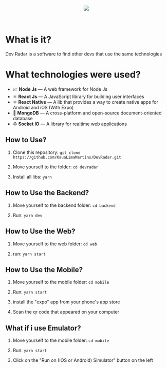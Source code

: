 <h1 align="center">
<br>
  <img src="https://i.imgur.com/POVtFk8.png" />
<br>
<br>
</h1>

# What is it?

Dev Radar is a software to find other devs that use the same technologies

# What technologies were used?

- 💹 **Node Js** — A web framework for Node Js
- ⚛️ **React Js** — A JavaScript library for building user interfaces
- ⚛️ **React Native** — A lib that provides a way to create native apps for Android and iOS (With Expo)
- 📄 **MongoDB** — A cross-platform and open-source document-oriented database
- ♻️ **Socket IO** — A library for realtime web applications 

## How to Use?

1. Clone this repository: `git clone https://github.com/KauaLimaMartins/DevRadar.git`

2. Move yourself to the folder: `cd devradar`

2. Install all libs: `yarn`

## How to Use the Backend?

1. Move yourself to the backend folder: `cd backend`

2. Run: `yarn dev`

## How to Use the Web?

1. Move yourself to the web folder: `cd web`

2. run: `yarn start`

## How to Use the Mobile?

1. Move yourself to the mobile folder: `cd mobile`

2. Run: `yarn start`

3. install the "expo" app from your phone's app store

4. Scan the qr code that appeared on your computer

## What if i use Emulator?

1. Move yourself to the mobile folder: `cd mobile`

2. Run: `yarn start`

3. Click on the "Run on (IOS or Android) Simulator" button on the left
